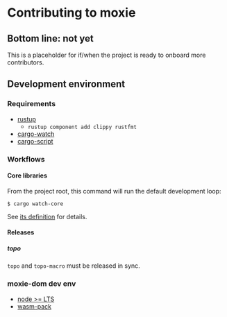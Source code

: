 # Contributing to moxie

## Bottom line: not yet

This is a placeholder for if/when the project is ready to onboard more contributors.

## Development environment

### Requirements

* [rustup](https://rustup.rs)
  * `rustup component add clippy rustfmt`
* [cargo-watch](https://crates.io/crates/cargo-watch)
* [cargo-script](https://crates.io/crates/cargo-script)

### Workflows

#### Core libraries

From the project root, this command will run the default development loop:

```shell
$ cargo watch-core
```

See [its definition](./.cargo/config) for details.

#### Releases

##### topo

`topo` and `topo-macro` must be released in sync.

### moxie-dom dev env

* [node >= LTS](https://nodejs.org)
* [wasm-pack](https://rustwasm.github.io/wasm-pack/)
